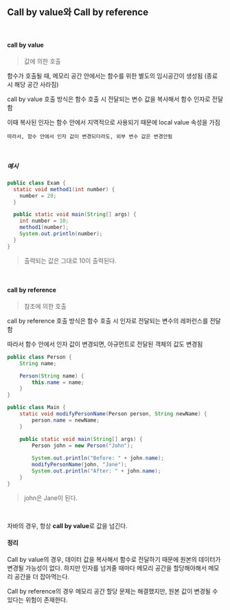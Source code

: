 ## Call by value와 Call by reference
<br>

#### call by value

> 값에 의한 호출

함수가 호출될 때, 메모리 공간 안에서는 함수를 위한 별도의 임시공간이 생성됨
(종료 시 해당 공간 사라짐)

call by value 호출 방식은 함수 호출 시 전달되는 변수 값을 복사해서 함수 인자로 전달함

이때 복사된 인자는 함수 안에서 지역적으로 사용되기 때문에 local value 속성을 가짐

```
따라서, 함수 안에서 인자 값이 변경되더라도, 외부 변수 값은 변경안됨
```

<br>

##### 예시

```Java
public class Exam {
  static void method1(int number) {
    number = 20;
  }

  public static void main(String[] args) {
    int number = 10;
    method1(number);
    System.out.println(number);
  }
}

```

>  출력되는 값은 그대로 10이 출력된다.

<br>

#### call by reference

> 참조에 의한 호출

call by reference 호출 방식은 함수 호출 시 인자로 전달되는 변수의 레퍼런스를 전달함

따라서 함수 안에서 인자 값이 변경되면, 아규먼트로 전달된 객체의 값도 변경됨

```Java
public class Person {
    String name;

    Person(String name) {
        this.name = name;
    }
}

public class Main {
    static void modifyPersonName(Person person, String newName) {
        person.name = newName;
    }

    public static void main(String[] args) {
        Person john = new Person("John");
        
        System.out.println("Before: " + john.name);
        modifyPersonName(john, "Jane");
        System.out.println("After: " + john.name);
    }
}

```

> john은 Jane이 된다.

<br>


자바의 경우, 항상 **call by value**로 값을 넘긴다.

#### 정리

Call by value의 경우, 데이터 값을 복사해서 함수로 전달하기 때문에 원본의 데이터가 변경될 가능성이 없다. 하지만 인자를 넘겨줄 때마다 메모리 공간을 할당해야해서 메모리 공간을 더 잡아먹는다.

Call by reference의 경우 메모리 공간 할당 문제는 해결했지만, 원본 값이 변경될 수 있다는 위험이 존재한다.